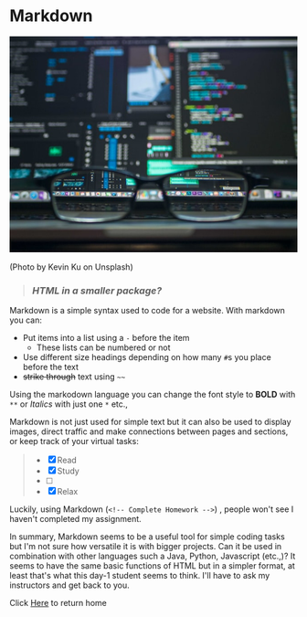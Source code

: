 # Markdown

![Markdown](images/kevin-ku-w7ZyuGYNpRQ-unsplash.jpg)

(Photo by Kevin Ku on Unsplash)

> ### ***HTML in a smaller package?***

Markdown is a simple syntax used to code for a website. With markdown you can:

- Put items into a list using a `-` before the item
    - These lists can be numbered or not
- Use different size headings depending on how many `#`s you place before the text
- ~~strike through~~ text using `~~`

Using the markodown language you can change the font style to **BOLD** with `**` or *Italics* with just one `*` etc.,

Markdown is not just used for simple text but it can also be used to display images, direct traffic and make connections between pages and sections, or keep track of your virtual tasks:

>- [x] Read
>- [x] Study
>- [ ] <!--Complete Homework -->
>- [x] Relax

Luckily, using Markdown (`<!-- Complete Homework -->`) , people won't see I haven't completed my assignment. 

In summary, Markdown seems to be a useful tool for simple coding tasks but I'm not sure how versatile it is with bigger projects. Can it be used in combination with other languages such a Java, Python, Javascript (etc.,)? It seems to have the same basic functions of HTML but in a simpler format, at least that's what this day-1 student seems to think. I'll have to ask my instructors and get back to you.

Click [Here](README.md) to return home


